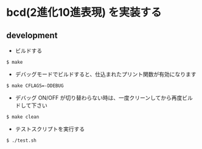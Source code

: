 # bcd(2進化10進表現) を実装する

## development

- ビルドする

```
$ make
```

- デバッグモードでビルドすると、仕込まれたプリント関数が有効になります

```
$ make CFLAGS=-DDEBUG
```

- デバッグ ON/OFF が切り替わらない時は、一度クリーンしてから再度ビルドして下さい

```
$ make clean
```

- テストスクリプトを実行する

```
$ ./test.sh
```
